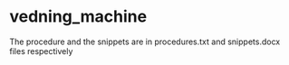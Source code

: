 # vedning_machine
The procedure and the snippets are in procedures.txt and snippets.docx files respectively
